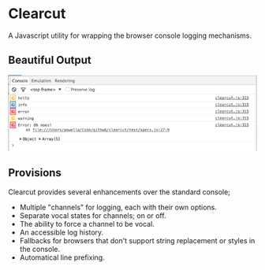 # Clearcut

A Javascript utility for wrapping the browser console logging mechanisms.

## Beautiful Output

![Clearcut Screenshot](screenshot.png?raw=true "Clearcut Screenshot")

## Provisions

Clearcut provides several enhancements over the standard console;

- Multiple "channels" for logging, each with their own options.
- Separate vocal states for channels; on or off.
- The ability to force a channel to be vocal.
- An accessible log history.
- Fallbacks for browsers that don't support string replacement or styles in the
  console.
- Automatical line prefixing.

